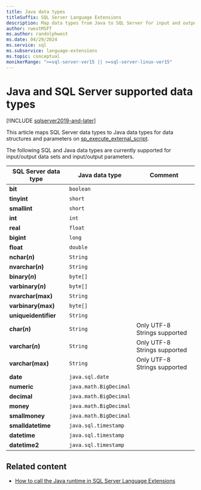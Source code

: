 ```yaml
---
title: Java data types
titleSuffix: SQL Server Language Extensions
description: Map data types from Java to SQL Server for input and output data structures, and for input parameters on the sp_execute_external_script.
author: rwestMSFT
ms.author: randolphwest
ms.date: 04/29/2024
ms.service: sql
ms.subservice: language-extensions
ms.topic: conceptual
monikerRange: ">=sql-server-ver15 || >=sql-server-linux-ver15"
---
```

# Java and SQL Server supported data types

[!INCLUDE [sqlserver2019-and-later](../../includes/applies-to-version/sqlserver2019-and-later.md)]

This article maps SQL Server data types to Java data types for data structures and parameters on [sp_execute_external_script](../../relational-databases/system-stored-procedures/sp-execute-external-script-transact-sql.md).

The following SQL and Java data types are currently supported for input/output data sets and input/output parameters.

| SQL Server data type | Java data type | Comment |
| --- | --- | --- |
| **bit** | `boolean` | |
| **tinyint** | `short` | |
| **smallint** | `short` | |
| **int** | `int` | |
| **real** | `float` | |
| **bigint** | `long` | |
| **float** | `double` | |
| **nchar(*n*)** | `String` | |
| **nvarchar(*n*)** | `String` | |
| **binary(*n*)** | `byte[]` | |
| **varbinary(*n*)** | `byte[]` | |
| **nvarchar(max)** | `String` | |
| **varbinary(max)** | `byte[]` | |
| **uniqueidentifier** | `String` | |
| **char(*n*)** | `String` | Only UTF-8 Strings supported |
| **varchar(*n*)** | `String` | Only UTF-8 Strings supported |
| **varchar(max)** | `String` | Only UTF-8 Strings supported |
| **date** | `java.sql.date` | |
| **numeric** | `java.math.BigDecimal` | |
| **decimal** | `java.math.BigDecimal` | |
| **money** | `java.math.BigDecimal` | |
| **smallmoney** | `java.math.BigDecimal` | |
| **smalldatetime** | `java.sql.timestamp` | |
| **datetime** | `java.sql.timestamp` | |
| **datetime2** | `java.sql.timestamp` | |

## Related content

- [How to call the Java runtime in SQL Server Language Extensions](call-java-from-sql.md)
